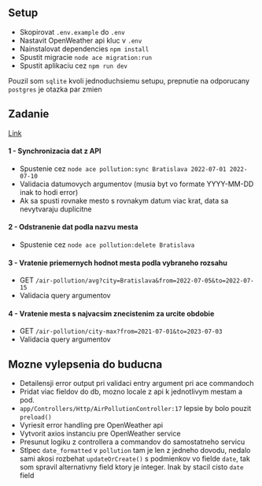 ## Setup

- Skopirovat `.env.example` do `.env`
- Nastavit OpenWeather api kluc v `.env`
- Nainstalovat dependencies `npm install`
- Spustit migracie `node ace migration:run`
- Spustit aplikaciu cez `npm run dev`

Pouzil som `sqlite` kvoli jednoduchsiemu setupu, prepnutie na odporucany `postgres` je otazka par zmien

## Zadanie

[Link](https://madebyoutloud.notion.site/Back-end-zadanie-2022-0b6a2f10f7714bf3a2eab84b73b02ae6)

#### 1 - Synchronizacia dat z API
- Spustenie cez `node ace pollution:sync Bratislava 2022-07-01 2022-07-10`
- Validacia datumovych argumentov (musia byt vo formate YYYY-MM-DD inak to hodi error)
- Ak sa spusti rovnake mesto s rovnakym datum viac krat, data sa nevytvaraju duplicitne

#### 2 - Odstranenie dat podla nazvu mesta
- Spustenie cez `node ace pollution:delete Bratislava`

#### 3 - Vratenie priemernych hodnot mesta podla vybraneho rozsahu
- GET `/air-pollution/avg?city=Bratislava&from=2022-07-05&to=2022-07-15`
- Validacia query argumentov

#### 4 - Vratenie mesta s najvacsim znecistenim za urcite obdobie
- GET `/air-pollution/city-max?from=2021-07-01&to=2023-07-03`
- Validacia query argumentov

## Mozne vylepsenia do buducna

- Detailensji error output pri validaci entry argument pri ace commandoch
- Pridat viac fieldov do db, mozno locale z api k jednotlivym mestam a pod.
- `app/Controllers/Http/AirPollutionController:17` lepsie by bolo pouzit `preload()`
- Vyriesit error handling pre OpenWeather api
- Vytvorit axios instanciu pre OpenWeather service
- Presunut logiku z controllera a commandov do samostatneho servicu
- Stlpec `date_formatted` v `pollution` tam je len z jedneho dovodu, nedalo sami akosi rozbehat `updateOrCreate()` s podmienkov vo fielde `date`, tak som spravil alternativny field ktory je integer. Inak by stacil cisto `date` field
